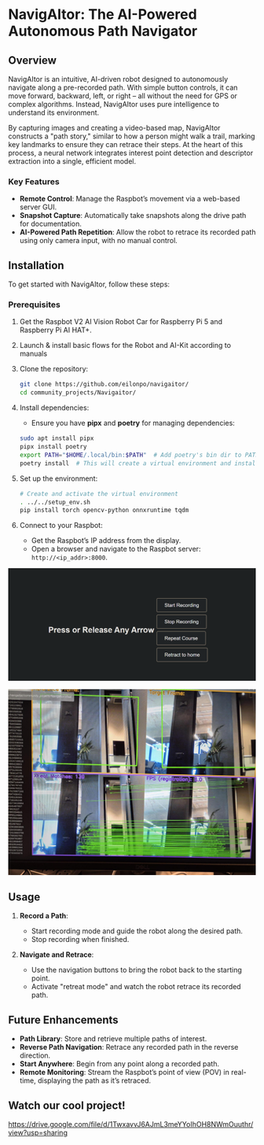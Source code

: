 # NavigAItor: The AI-Powered Autonomous Path Navigator

## Overview
NavigAItor is an intuitive, AI-driven robot designed to autonomously navigate along a pre-recorded path. With simple button controls, it can move forward, backward, left, or right – all without the need for GPS or complex algorithms. Instead, NavigAItor uses pure intelligence to understand its environment.

By capturing images and creating a video-based map, NavigAItor constructs a "path story," similar to how a person might walk a trail, marking key landmarks to ensure they can retrace their steps. At the heart of this process, a neural network integrates interest point detection and descriptor extraction into a single, efficient model.

### Key Features
- **Remote Control**: Manage the Raspbot’s movement via a web-based server GUI.
- **Snapshot Capture**: Automatically take snapshots along the drive path for documentation.
- **AI-Powered Path Repetition**: Allow the robot to retrace its recorded path using only camera input, with no manual control.

## Installation

To get started with NavigAItor, follow these steps:

### Prerequisites
1. Get the Raspbot V2 AI Vision Robot Car for Raspberry Pi 5 and Raspberry Pi AI HAT+.

2. Launch & install basic flows for the Robot and AI-Kit according to manuals

3. Clone the repository:
    ```bash
    git clone https://github.com/eilonpo/navigaitor/
    cd community_projects/Navigaitor/
    ```
4. Install dependencies:
    - Ensure you have **pipx** and **poetry** for managing dependencies:
    ```bash
    sudo apt install pipx
    pipx install poetry
    export PATH="$HOME/.local/bin:$PATH"  # Add poetry's bin dir to PATH
    poetry install  # This will create a virtual environment and install dependencies
    ```

5. Set up the environment:
    ```bash
    # Create and activate the virtual environment
    . ../../setup_env.sh
    pip install torch opencv-python onnxruntime tqdm
    ```

6. Connect to your Raspbot:
    - Get the Raspbot’s IP address from the display.
    - Open a browser and navigate to the Raspbot server: `http://<ip_addr>:8000`.

![Application GUI](readme_assets/gui.png)

![AI Frames Match](readme_assets/frame_compare.png)

## Usage

1. **Record a Path**:  
   - Start recording mode and guide the robot along the desired path.
   - Stop recording when finished.
   
2. **Navigate and Retrace**:  
   - Use the navigation buttons to bring the robot back to the starting point.
   - Activate "retreat mode" and watch the robot retrace its recorded path.

## Future Enhancements
- **Path Library**: Store and retrieve multiple paths of interest.
- **Reverse Path Navigation**: Retrace any recorded path in the reverse direction.
- **Start Anywhere**: Begin from any point along a recorded path.
- **Remote Monitoring**: Stream the Raspbot’s point of view (POV) in real-time, displaying the path as it’s retraced.

## Watch our cool project!
https://drive.google.com/file/d/1TwxavvJ6AJmL3meYYoIhOH8NWmOuuthr/view?usp=sharing

